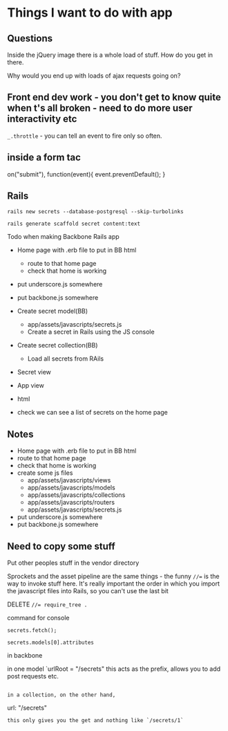 # Things I want to do with app

## Questions

Inside the jQuery image there is a whole load of stuff. How do you get in there.

Why would you end up with loads of ajax requests going on?

## Front end dev work - you don't get to know quite when t's all broken - need to do more user interactivity etc

`_.throttle` - you can tell an event to fire only so often.

## inside a form tac



on("submit"), function(event){
  event.preventDefault();
}


## Rails

```
rails new secrets --database-postgresql --skip-turbolinks
```
```
rails generate scaffold secret content:text
```



Todo when making Backbone Rails app

* Home page with .erb file to put in BB html
  * route to that home page
  * check that home is working
* put underscore.js somewhere
* put backbone.js somewhere


* Create secret model(BB)
  * app/assets/javascripts/secrets.js
  * Create a secret in Rails using the JS console

* Create secret collection(BB)
  * Load all secrets from RAils

* Secret view
* App view
* html
* check we can see a list of secrets on the home page


## Notes
* Home page with .erb file to put in BB html
* route to that home page
* check that home is working
* create some js files
  * app/assets/javascripts/views
  * app/assets/javascripts/models
  * app/assets/javascripts/collections
  * app/assets/javascripts/routers
  * app/assets/javascripts/secrets.js
* put underscore.js somewhere
* put backbone.js somewhere




## Need to copy some stuff
Put other peoples stuff in the vendor directory


Sprockets and the asset pipeline are the same things - the funny `//=` is the way to invoke stuff here.
It's really important the order in which you import the javascript files into Rails, so you can't use the last bit


DELETE `//= require_tree .`




command for console

```
secrets.fetch();

secrets.models[0].attributes
```

in backbone


in one model
`urlRoot = "/secrets"
this acts as the prefix, allows you to add post requests etc.
```

in a collection, on the other hand,
```
url: "/secrets"
```
this only gives you the get and nothing like `/secrets/1`
